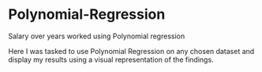 # Polynomial-Regression
Salary over years worked using Polynomial regression
 
Here I was tasked to use Polynomial Regression on any chosen dataset and display my results using a visual representation of the findings. 
